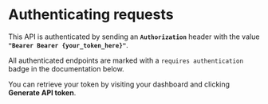 # Authenticating requests

This API is authenticated by sending an **`Authorization`** header with the value **`"Bearer Bearer {your_token_here}"`**.

All authenticated endpoints are marked with a `requires authentication` badge in the documentation below.

You can retrieve your token by visiting your dashboard and clicking <b>Generate API token</b>.
